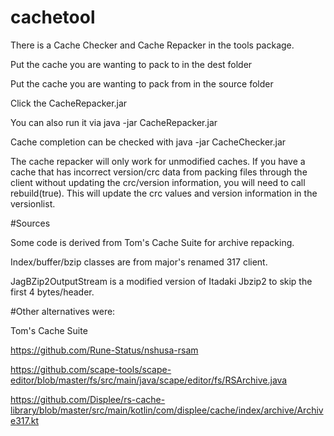 # cachetool


There is a Cache Checker and Cache Repacker in the tools package.


Put the cache you are wanting to pack to in the dest folder

Put the cache you are wanting to pack from in the source folder


Click the CacheRepacker.jar

You can also run it via java -jar CacheRepacker.jar

Cache completion can be checked with java -jar CacheChecker.jar


The cache repacker will only work for unmodified caches. If you have a cache that has incorrect version/crc data from packing files through the client without updating the crc/version information, you will need to call rebuild(true). This will update the crc values and version information in the versionlist.


#Sources

Some code is derived from Tom's Cache Suite for archive repacking.

Index/buffer/bzip classes are from major's renamed 317 client.

JagBZip2OutputStream is a modified version of Itadaki Jbzip2 to skip the first 4 bytes/header.


#Other alternatives were:

Tom's Cache Suite

https://github.com/Rune-Status/nshusa-rsam

https://github.com/scape-tools/scape-editor/blob/master/fs/src/main/java/scape/editor/fs/RSArchive.java

https://github.com/Displee/rs-cache-library/blob/master/src/main/kotlin/com/displee/cache/index/archive/Archive317.kt
